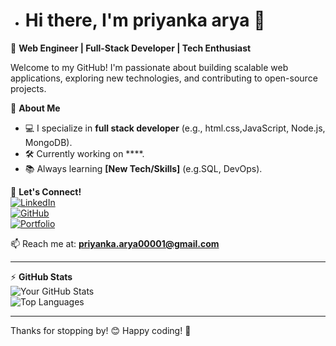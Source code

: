 
- # Hi there, I'm priyanka arya 👋

🚀 **Web Engineer | Full-Stack Developer | Tech Enthusiast**

Welcome to my GitHub! I'm passionate about building scalable web applications, exploring new technologies, and contributing to open-source projects.

🔹 **About Me**  
- 💻 I specialize in **full stack developer** (e.g., html.css,JavaScript,  Node.js, MongoDB).  
- 🛠️ Currently working on ****.  
- 📚 Always learning **[New Tech/Skills]** (e.g.SQL, DevOps).  
  

🔹 **Let's Connect!**  
[![LinkedIn](https://img.shields.io/badge/-LinkedIn-blue?style=flat&logo=Linkedin&logoColor=white)](https://www.linkedin.com/in/priyanka-arya-a50ba126a/)  
[![GitHub](https://img.shields.io/badge/-GitHub-black?style=flat&logo=github)](https://https://github.com/priyankaarya28)  
[![Portfolio](https://img.shields.io/badge/-Portfolio-FF5733?style=flat&logo=Firefox)](https://priyankaarya28.github.io/portfolio/)  

📫 Reach me at: **priyanka.arya00001@gmail.com**  

---

⚡ **GitHub Stats**  
![Your GitHub Stats](https://github-readme-stats.vercel.app/api?username=yourusername&show_icons=true&theme=radical)  
![Top Languages](https://github-readme-stats.vercel.app/api/top-langs/?username=yourusername&layout=compact&theme=radical)  

---

Thanks for stopping by! 😊 Happy coding! 🚀



